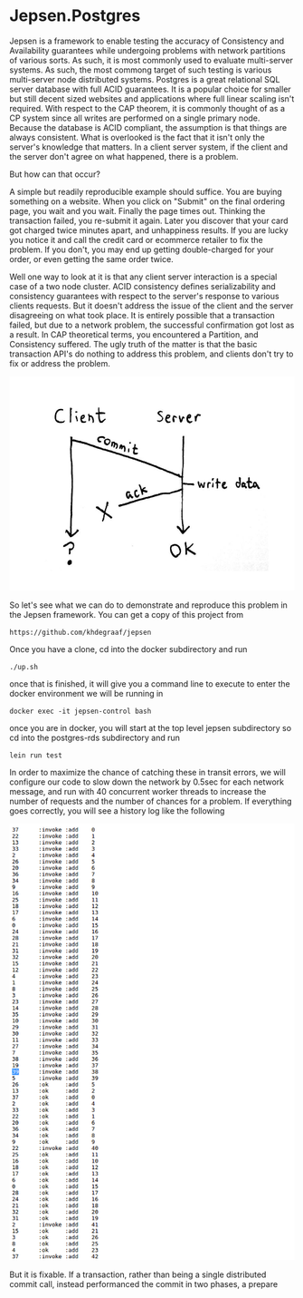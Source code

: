 # Jepsen.Postgres

Jepsen is a framework to enable testing the accuracy of Consistency and Availability guarantees while undergoing
problems with network partitions of various sorts.  As such, it is most commonly used to evaluate multi-server
systems.  As such, the most commong target of such testing is various multi-server node distributed systems.
Postgres is a great relational SQL server database with full ACID guarantees.  It is a popular choice for smaller
but still decent sized websites and applications where full linear scaling isn't required.  With respect to
the CAP theorem, it is commonly thought of as a CP system since all writes are performed on a single primary
node.  Because the database is ACID compliant, the assumption is that things are always consistent.  What is
overlooked is the fact that it isn't only the server's knowledge that matters.  In a client server system, if
the client and the server don't agree on what happened, there is a problem.

But how can that occur?

A simple but readily reproducible example should suffice.  You are buying something on a website.
When you click on "Submit" on the final ordering page, you wait and you wait.  Finally the page times
out.  Thinking the transaction failed, you re-submit it again.  Later you discover that your card got 
charged twice minutes apart, and unhappiness results.  If you are lucky you notice it and call the credit
card or ecommerce retailer to fix the problem.  If you don't, you may end up getting double-charged for
your order, or even getting the same order twice.  

Well one way to look at it is that any client server interaction is a special case of a two node
cluster.  ACID consistency defines serializability and consistency guarantees with respect to the
server's response to various clients requests.  But it doesn't address the issue of the client and
the server disagreeing on what took place.  It is entirely possible that a transaction failed, but due
to a network problem, the successful confirmation got lost as a result.
In CAP theoretical terms, you encountered a Partition, and Consistency suffered.  The ugly truth of the matter
is that the basic transaction API's do nothing to address this problem, and clients don't try to fix or
address the problem.
 
![Failed Commit](images/failed.jpg?raw=true "Failed Commit")
 
So let's see what we can do to demonstrate and reproduce this problem in the Jepsen framework.   You can
get a copy of this project from 
 
    https://github.com/khdegraaf/jepsen
    
Once you have a clone, cd into the docker subdirectory and run

    ./up.sh

once that is finished, it will give you a command line to execute to enter the docker environment we will be
running in

    docker exec -it jepsen-control bash

once you are in docker, you will start at the top level jepsen subdirectory so cd into the postgres-rds subdirectory and run
    
    lein run test
    
In order to maximize the chance of catching these in transit errors, we will configure our code to
slow down the network by 0.5sec for each network message, and run with 40 concurrent worker threads to increase
the number of requests and the number of chances for a problem.  If everything goes correctly, you will see a
history log like the following
     
![Screenshot #1](images/screen1.png?raw=true "Screenshot #1")     

But it is fixable.  If a transaction, rather than being a single distributed commit call, instead
performanced the commit in two phases, a prepare

## 
